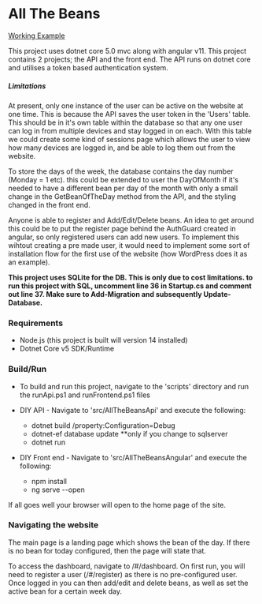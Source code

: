 # All The Beans

[Working Example](http://ismt.xyz)

This project uses dotnet core 5.0 mvc along with angular v11. This project contains 2 projects; the API and the front end. The API runs on dotnet core and utilises a token based authentication system.

##### Limitations
At present, only one instance of the user can be active on the website at one time. This is because the API saves the user token in the 'Users' table. This should be in it's own table within the database so that any one user can log in from multiple devices and stay logged in on each. With this table we could create some kind of sessions page which allows the user to view how many devices are logged in, and be able to log them out from the website.

To store the days of the week, the database contains the day number (Monday = 1 etc). this could be extended to user the DayOfMonth if it's needed to have a different bean per day of the month with only a small change in the GetBeanOfTheDay method from the API, and the styling changed in the front end.

Anyone is able to register and  Add/Edit/Delete beans. An idea to get around this could be to put the register page behind the AuthGuard created in angular, so only registered users can add new users. To implement this wihtout creating a pre made user, it would need to implement some sort of installation flow for the first use of the website (how WordPress does it as an example).

**This project uses SQLite for the DB. This is only due to cost limitations. to run this project with SQL, uncomment line 36 in Startup.cs and comment out line 37. Make sure to Add-Migration and subsequently Update-Database.**

### Requirements

  - Node.js (this project is built will version 14 installed)
  - Dotnet Core v5 SDK/Runtime

### Build/Run

- To build and run this project, navigate to the 'scripts' directory and run the runApi.ps1 and runFrontend.ps1 files
* DIY API - Navigate to 'src/AllTheBeansApi' and execute the following:
    * dotnet build /property:Configuration=Debug
    * dotnet-ef database update **only if you change to sqlserver
    * dotnet run

* DIY Front end - Navigate to 'src/AllTheBeansAngular' and execute the following:
    * npm install
    * ng serve --open


If all goes well your browser will open to the home page of the site.

### Navigating the website
The main page is a landing page which shows the bean of the day. If there is no bean for today configured, then the page will state that.

To access the dashboard, navigate to /#/dashboard. 
On first run, you will need to register a user (/#/register) as there is no pre-configured user. Once logged in you can then add/edit and delete beans, as well as set the active bean for a certain week day.
